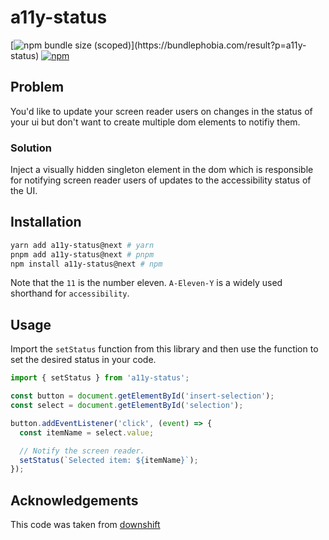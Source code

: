 # a11y-status

[![npm bundle size (scoped)](https://img.shields.io/bundlephobia/minzip/a11y-status.svg?)](https://bundlephobia.com/result?p=a11y-status) [![npm](https://img.shields.io/npm/dm/a11y-status.svg?&logo=npm)](https://www.npmjs.com/package/a11y-status)

## Problem

You'd like to update your screen reader users on changes in the status of your ui but don't want to create multiple dom elements to notifiy them.

### Solution

Inject a visually hidden singleton element in the dom which is responsible for notifying screen reader users of updates to the accessibility status of the UI.

## Installation

```bash
yarn add a11y-status@next # yarn
pnpm add a11y-status@next # pnpm
npm install a11y-status@next # npm
```

Note that the `11` is the number eleven. `A-Eleven-Y` is a widely used shorthand for `accessibility`.

## Usage

Import the `setStatus` function from this library and then use the function to set the desired status in your code.

```ts
import { setStatus } from 'a11y-status';

const button = document.getElementById('insert-selection');
const select = document.getElementById('selection');

button.addEventListener('click', (event) => {
  const itemName = select.value;

  // Notify the screen reader.
  setStatus(`Selected item: ${itemName}`);
});
```

## Acknowledgements

This code was taken from [downshift](https://github.com/downshift-js/downshift/blob/master/src/set-a11y-status.js)
